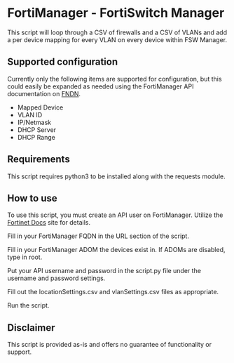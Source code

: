 # FortiManager - FortiSwitch Manager 
This script will loop through a CSV of firewalls and a CSV of VLANs and add a per device mapping for every VLAN on every device within FSW Manager.

## Supported configuration
Currently only the following items are supported for configuration, but this could easily be expanded as needed using the FortiManager API documentation on [FNDN](https://fndn.fortinet.net/).

* Mapped Device
* VLAN ID
* IP/Netmask
* DHCP Server
* DHCP Range

## Requirements
This script requires python3 to be installed along with the requests module. 

## How to use
To use this script, you must create an API user on FortiManager. Utilize the [Fortinet Docs](https://docs.fortinet.com/document/fortimanager/7.2.0/new-features/47777/fortimanager-supports-authentication-token-for-api-administrators-7-2-2) site for details.

Fill in your FortiManager FQDN in the URL section of the script.

Fill in your FortiManager ADOM the devices exist in. If ADOMs are disabled, type in root.

Put your API username and password in the script.py file under the username and password settings. 

Fill out the locationSettings.csv and vlanSettings.csv files as appropriate. 

Run the script. 

## Disclaimer
This script is provided as-is and offers no guarantee of functionality or support.